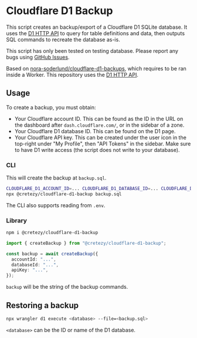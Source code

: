 # Cloudflare D1 Backup

This script creates an backup/export of a Cloudflare D1 SQLite database. It uses
the
[D1 HTTP API](https://developers.cloudflare.com/api/operations/cloudflare-d1-query-database)
to query for table definitions and data, then outputs SQL commands to recreate
the database as-is.

This script has only been tested on testing database. Please report any bugs
using [GitHub Issues](https://github.com/Cretezy/cloudflare-d1-backup/issues).

Based on
[nora-soderlund/cloudflare-d1-backups](https://github.com/nora-soderlund/cloudflare-d1-backups),
which requires to be ran inside a Worker. This repository uses the
[D1 HTTP API](https://developers.cloudflare.com/api/operations/cloudflare-d1-query-database).

## Usage

To create a backup, you must obtain:

- Your Cloudflare account ID. This can be found as the ID in the URL on the
  dashboard after `dash.cloudflare.com/`, or in the sidebar of a zone.
- Your Cloudflare D1 database ID. This can be found on the D1 page.
- Your Cloudflare API key. This can be created under the user icon in the
  top-right under "My Profile", then "API Tokens" in the sidebar. Make sure to
  have D1 write access (the script does not write to your database).

### CLI

This will create the backup at `backup.sql`.

```bash
CLOUDFLARE_D1_ACCOUNT_ID=... CLOUDFLARE_D1_DATABASE_ID=... CLOUDFLARE_D1_API_KEY=... \
npx @cretezy/cloudflare-d1-backup backup.sql
```

The CLI also supports reading from `.env`.

### Library

```bash
npm i @cretezy/cloudflare-d1-backup
```

```ts
import { createBackup } from "@cretezy/cloudflare-d1-backup";

const backup = await createBackup({
  accountId: "...",
  databaseId: "...",
  apiKey: "...",
});
```

`backup` will be the string of the backup commands.

## Restoring a backup

```bash
npx wrangler d1 execute <database> --file=<backup.sql>
```

`<database>` can be the ID or name of the D1 database.
